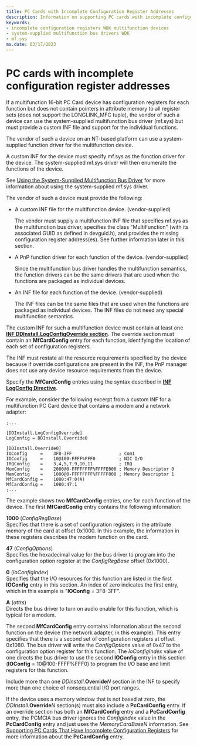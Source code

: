 ```yaml
---
title: PC Cards with Incomplete Configuration Register Addresses
description: Information on supporting PC cards with incomplete configuration register addresses.
keywords:
- incomplete configuration registers WDK multifunction devices
- system-supplied multifunction bus drivers WDK
- mf.sys
ms.date: 03/17/2023
---
```


# PC cards with incomplete configuration register addresses

If a multifunction 16-bit PC Card device has configuration registers for each function but does not contain pointers in attribute memory to all register sets (does not support the LONGLINK\_MFC tuple), the vendor of such a device can use the system-supplied multifunction bus driver (mf.sys) but must provide a custom INF file and support for the individual functions.

The vendor of such a device on an NT-based platform can use a system-supplied function driver for the multifunction device.

A custom INF for the device must specify mf.sys as the function driver for the device. The system-supplied mf.sys driver will then enumerate the functions of the device.

See [Using the System-Supplied Multifunction Bus Driver](using-the-system-supplied-multifunction-bus-driver.md) for more information about using the system-supplied mf.sys driver.

The vendor of such a device must provide the following:

- A custom INF file for the multifunction device. (vendor-supplied)

    The vendor must supply a multifunction INF file that specifies mf.sys as the multifunction bus driver, specifies the class "MultiFunction" (with its associated GUID as defined in devguid.h), and provides the missing configuration register address(es). See further information later in this section.

- A PnP function driver for each function of the device. (vendor-supplied)

    Since the multifunction bus driver handles the multifunction semantics, the function drivers can be the same drivers that are used when the functions are packaged as individual devices.

- An INF file for each function of the device. (vendor-supplied)

    The INF files can be the same files that are used when the functions are packaged as individual devices. The INF files do not need any special multifunction semantics.

The custom INF for such a multifunction device must contain at least one [**INF DDInstall.LogConfigOverride section**](../install/inf-ddinstall-logconfigoverride-section.md). The override section must contain an **MfCardConfig** entry for each function, identifying the location of each set of configuration registers.

The INF must restate all the resource requirements specified by the device because if override configurations are present in the INF, the PnP manager does not use any device resource requirements from the device.

Specify the **MfCardConfig** entries using the syntax described in [**INF LogConfig Directive**](../install/inf-logconfig-directive.md).

For example, consider the following excerpt from a custom INF for a multifunction PC Card device that contains a modem and a network adapter:

```inf
;...
 
[DDInstall.LogConfigOverride]
LogConfig = DDInstall.Override0
 
[DDInstall.Override0]
IOConfig     =    3F8-3FF                  ; Com1
IOConfig     =    10@100-FFFF%FFF0         ; NIC I/O
IRQConfig    =    3,4,5,7,9,10,11          ; IRQ
MemConfig    =    2000@0-FFFFFFFF%FFFFE000 ; Memory Descriptor 0
MemConfig    =    1000@0-FFFFFFFF%FFFFF000 ; Memory Descriptor 1
MfCardConfig =    1000:47:0(A)
MfCardConfig =    1080:47:1
;...
```

The example shows two **MfCardConfig** entries, one for each function of the device. The first **MfCardConfig** entry contains the following information:

**1000** (*ConfigRegBase*)  
Specifies that there is a set of configuration registers in the attribute memory of the card at offset 0x1000. In this example, the information in these registers describes the modem function on the card.

**47** (*ConfigOptions*)  
Specifies the hexadecimal value for the bus driver to program into the configuration option register at the *ConfigRegBase* offset (0x1000).

**0** (*IoConfigIndex*)  
Specifies that the I/O resources for this function are listed in the first **IOConfig** entry in this section. An index of zero indicates the first entry, which in this example is "**IOConfig** = 3F8-3FF".

**A** (*attrs*)  
Directs the bus driver to turn on audio enable for this function, which is typical for a modem.

The second **MfCardConfig** entry contains information about the second function on the device (the network adapter, in this example). This entry specifies that there is a second set of configuration registers at offset 0x1080. The bus driver will write the *ConfigOptions* value of 0x47 to the configuration option register for this function. The *IoConfigIndex* value of one directs the bus driver to use the second **IOConfig** entry in this section (**IOConfig** = 10@100-FFFF%FFF0) to program the I/O base and limit registers for this function.

Include more than one *DDInstall*.**Override***N* section in the INF to specify more than one choice of nonsequential I/O port ranges.

If the device uses a memory window that is not based at zero, the *DDInstall*.**Override***N* section(s) must also include a **PcCardConfig** entry. If an override section has both an **MfCardConfig** entry and a **PcCardConfig** entry, the PCMCIA bus driver ignores the *ConfigIndex* value in the **PcCardConfig** entry and just uses the *MemoryCardBaseN* information. See [Supporting PC Cards That Have Incomplete Configuration Registers](supporting-pc-cards-that-have-incomplete-configuration-registers.md) for more information about the **PcCardConfig** entry.
